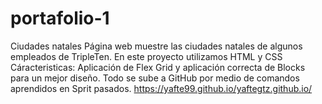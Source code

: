 # portafolio-1

Ciudades natales
Página web muestre las ciudades natales de algunos empleados de TripleTen.
En este proyecto utilizamos HTML y CSS
Cáracteristicas:
Aplicación de Flex Grid y aplicación correcta de Blocks para un mejor diseño.
Todo se sube a GitHub por medio de comandos aprendidos en Sprit pasados.
https://yafte99.github.io/yaftegtz.github.io/
